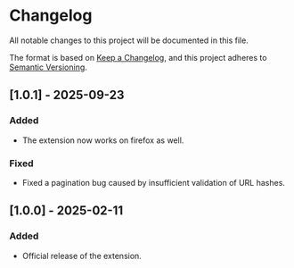 # Changelog

All notable changes to this project will be documented in this file.

The format is based on [Keep a Changelog](https://keepachangelog.com/en/1.1.0/),
and this project adheres to [Semantic Versioning](https://semver.org/spec/v2.0.0.html).


## [1.0.1] - 2025-09-23

### Added
- The extension now works on firefox as well.

### Fixed
- Fixed a pagination bug caused by insufficient validation of URL hashes.


## [1.0.0] - 2025-02-11

### Added
- Official release of the extension.
